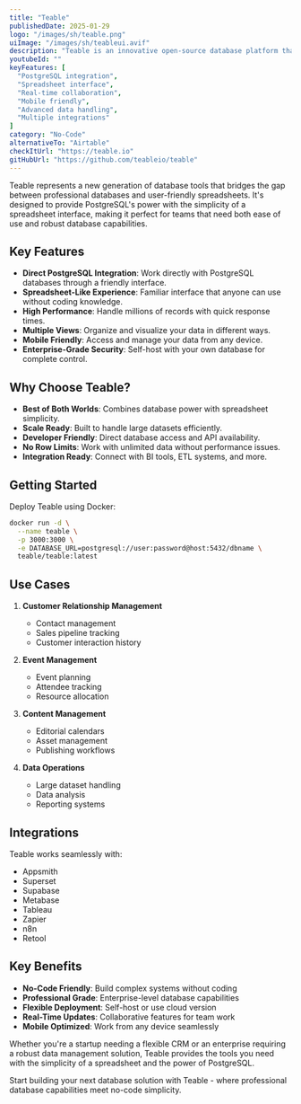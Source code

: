 ```yaml
---
title: "Teable"
publishedDate: 2025-01-29
logo: "/images/sh/teable.png"
uiImage: "/images/sh/teableui.avif"
description: "Teable is an innovative open-source database platform that combines PostgreSQL power with a spreadsheet-like interface, offering a perfect blend of no-code simplicity and professional database capabilities."
youtubeId: ""
keyFeatures: [
  "PostgreSQL integration",
  "Spreadsheet interface",
  "Real-time collaboration",
  "Mobile friendly",
  "Advanced data handling",
  "Multiple integrations"
]
category: "No-Code"
alternativeTo: "Airtable"
checkItUrl: "https://teable.io"
gitHubUrl: "https://github.com/teableio/teable"
---
```


Teable represents a new generation of database tools that bridges the gap between professional databases and user-friendly spreadsheets. It's designed to provide PostgreSQL's power with the simplicity of a spreadsheet interface, making it perfect for teams that need both ease of use and robust database capabilities.

## Key Features

- **Direct PostgreSQL Integration**: Work directly with PostgreSQL databases through a friendly interface.
- **Spreadsheet-Like Experience**: Familiar interface that anyone can use without coding knowledge.
- **High Performance**: Handle millions of records with quick response times.
- **Multiple Views**: Organize and visualize your data in different ways.
- **Mobile Friendly**: Access and manage your data from any device.
- **Enterprise-Grade Security**: Self-host with your own database for complete control.

## Why Choose Teable?

- **Best of Both Worlds**: Combines database power with spreadsheet simplicity.
- **Scale Ready**: Built to handle large datasets efficiently.
- **Developer Friendly**: Direct database access and API availability.
- **No Row Limits**: Work with unlimited data without performance issues.
- **Integration Ready**: Connect with BI tools, ETL systems, and more.

## Getting Started

Deploy Teable using Docker:

```bash
docker run -d \
  --name teable \
  -p 3000:3000 \
  -e DATABASE_URL=postgresql://user:password@host:5432/dbname \
  teable/teable:latest
```

## Use Cases

1. **Customer Relationship Management**
   - Contact management
   - Sales pipeline tracking
   - Customer interaction history

2. **Event Management**
   - Event planning
   - Attendee tracking
   - Resource allocation

3. **Content Management**
   - Editorial calendars
   - Asset management
   - Publishing workflows

4. **Data Operations**
   - Large dataset handling
   - Data analysis
   - Reporting systems

## Integrations

Teable works seamlessly with:
- Appsmith
- Superset
- Supabase
- Metabase
- Tableau
- Zapier
- n8n
- Retool

## Key Benefits

- **No-Code Friendly**: Build complex systems without coding
- **Professional Grade**: Enterprise-level database capabilities
- **Flexible Deployment**: Self-host or use cloud version
- **Real-Time Updates**: Collaborative features for team work
- **Mobile Optimized**: Work from any device seamlessly

Whether you're a startup needing a flexible CRM or an enterprise requiring a robust data management solution, Teable provides the tools you need with the simplicity of a spreadsheet and the power of PostgreSQL.

Start building your next database solution with Teable - where professional database capabilities meet no-code simplicity.
